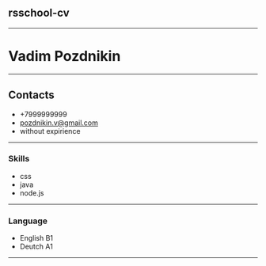 ## rsschool-cv
---
# Vadim Pozdnikin
---
## Contacts
- +7999999999
- pozdnikin.v@gmail.com
- without expirience
---
### Skills
- css
- java
- node.js
---
### Language 
- English B1
- Deutch A1
- ---

